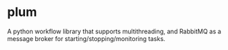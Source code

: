 # plum
A python workflow library that supports multithreading, and RabbitMQ as a message broker for starting/stopping/monitoring tasks.

